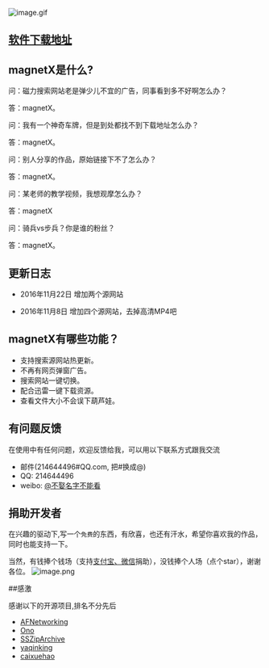 ![image.gif](https://github.com/youusername/magnetX/blob/master/image.gif)

## [软件下载地址](https://github.com/youusername/magnetX/releases) 



## magnetX是什么?

问：磁力搜索网站老是弹少儿不宜的广告，同事看到多不好啊怎么办？

答：magnetX。


问：我有一个神奇车牌，但是到处都找不到下载地址怎么办？

答：magnetX。

问：别人分享的作品，原始链接下不了怎么办？

答：magnetX。

问：某老师的教学视频，我想观摩怎么办？

答：magnetX

问：骑兵vs步兵？你是谁的粉丝？

答：magnetX。

## 更新日志
* 2016年11月22日  增加两个源网站

* 2016年11月8日  增加四个源网站，去掉高清MP4吧

## magnetX有哪些功能？

* 支持搜索源网站热更新。
* 不再有网页弹窗广告。
* 搜索网站一键切换。
* 配合迅雷一键下载资源。
* 查看文件大小不会误下葫芦娃。

## 有问题反馈
在使用中有任何问题，欢迎反馈给我，可以用以下联系方式跟我交流

* 邮件(214644496#QQ.com, 把#换成@)
* QQ: 214644496
* weibo: [@不娶名字不能看](http://weibo.com/u/2689574923)


## 捐助开发者
在兴趣的驱动下,写一个`免费`的东西，有欣喜，也还有汗水，希望你喜欢我的作品，同时也能支持一下。

当然，有钱捧个钱场（支持[支付宝、微信](https://github.com/youusername/rule/blob/master/image.png)捐助），没钱捧个人场（点个star），谢谢各位。
![image.png](https://github.com/youusername/rule/blob/master/image.png)

##感激

感谢以下的开源项目,排名不分先后

* [AFNetworking](https://github.com/AFNetworking/AFNetworking) 
* [Ono](https://github.com/mattt/Ono) 
* [SSZipArchive](https://github.com/wuhaiwei/SSZipArchive) 
* [yaqinking](https://github.com/yaqinking/DMHY) 
* [caixuehao](https://github.com/caixuehao/XHPlayerVideo)

